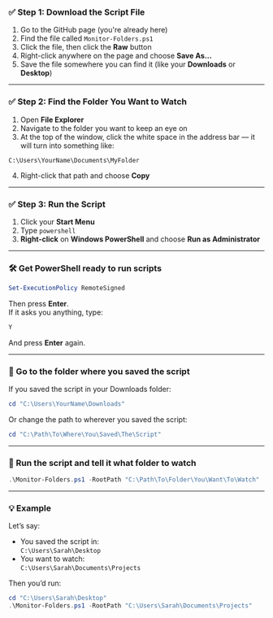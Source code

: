 ### ✅ Step 1: Download the Script File

1. Go to the GitHub page (you're already here)
2. Find the file called `Monitor-Folders.ps1`
3. Click the file, then click the **Raw** button
4. Right-click anywhere on the page and choose **Save As...**
5. Save the file somewhere you can find it (like your **Downloads** or **Desktop**)

---

### ✅ Step 2: Find the Folder You Want to Watch

1. Open **File Explorer**
2. Navigate to the folder you want to keep an eye on
3. At the top of the window, click the white space in the address bar — it will turn into something like:

```text
C:\Users\YourName\Documents\MyFolder
```

4. Right-click that path and choose **Copy**

---

### ✅ Step 3: Run the Script

1. Click your **Start Menu**
2. Type `powershell`
3. **Right-click** on **Windows PowerShell** and choose **Run as Administrator**

---

### 🛠️ Get PowerShell ready to run scripts

```powershell
Set-ExecutionPolicy RemoteSigned
```

Then press **Enter**.  
If it asks you anything, type:

```powershell
Y
```

And press **Enter** again.

---

### 📁 Go to the folder where you saved the script

If you saved the script in your Downloads folder:

```powershell
cd "C:\Users\YourName\Downloads"
```

Or change the path to wherever you saved the script:

```powershell
cd "C:\Path\To\Where\You\Saved\The\Script"
```

---

### 👀 Run the script and tell it what folder to watch

```powershell
.\Monitor-Folders.ps1 -RootPath "C:\Path\To\Folder\You\Want\To\Watch"
```

---

### 💡 Example

Let’s say:
- You saved the script in:  
  `C:\Users\Sarah\Desktop`
- You want to watch:  
  `C:\Users\Sarah\Documents\Projects`

Then you’d run:

```powershell
cd "C:\Users\Sarah\Desktop"
.\Monitor-Folders.ps1 -RootPath "C:\Users\Sarah\Documents\Projects"
```
